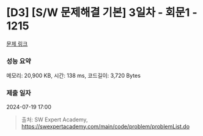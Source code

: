 # [D3] [S/W 문제해결 기본] 3일차 - 회문1 - 1215 

[문제 링크](https://swexpertacademy.com/main/code/problem/problemDetail.do?contestProbId=AV14QpAaAAwCFAYi) 

### 성능 요약

메모리: 20,900 KB, 시간: 138 ms, 코드길이: 3,720 Bytes

### 제출 일자

2024-07-19 17:00



> 출처: SW Expert Academy, https://swexpertacademy.com/main/code/problem/problemList.do